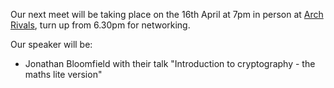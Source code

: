 Our next meet will be taking place on the 16th April at 7pm in person at [Arch Rivals](https://g.page/Archpub), turn up from 6.30pm for networking.

Our speaker will be:

* Jonathan Bloomfield with their talk "Introduction to cryptography - the maths lite version"
